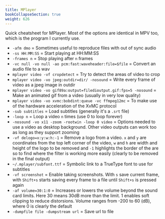 ```yaml
---
title: MPlayer
bookCollapseSection: true
weight: 626
---
```


Quick cheatsheet for MPlayer. Most of the options are identical in MPV too, which is the program I currently use.

* `-afm dmo` = Sometimes useful to reproduce files with out of sync audio
* `-ss HH:MM:SS` = Start playing at HH:MM:SS
* `-frames n` = Stop playing after `n` frames
* `-vc null -vo null -ao pcm:fast:waveheader:file=$file` = Convert an audio file to a wav
* `mplayer video -vf cropdetect` = Try to detect the areas of video to crop
* `mplayer video -vo jpeg:outdir=dir/ -nosound` = Write every frame of video as a jpeg image in outdir
* `mplayer video -vo gif89a:output=filedioutput.gif:fps=5 -nosound` = Make an animated gif from a video (usually in very low quality)
* `mplayer video -vo xvmc:bobdint:queue -vc ffmpeg12mc` = To make use of the hardware acceleration of the XvMC protocol
* `-sub subtitles` = Load subtitles (generally it's a `.srt` file)
* `-loop n` = Loop a video `n` times (use 0 to loop forever)
* `-nosound -vo x11 -zoom -rootwin -loop 0 video` = Options needed to use a video as desktop background. Other video outputs can work too as long as they support zooming
* `-vf delogo=x:y:w:h:-1` = Remove a logo from a video. `x` and `y` are coordinates from the top left corner of the video, `w` and `h` are width and height of the logo to be removed and `-1` highlights the border of the are so to find where the filter is working more easily (clearly to be removed in the final output)
* `~/.mplayer/subfont.ttf` = Symbolic link to a TrueType font to use for subtitles
* `-vf screenshot` = Enable taking screenshots. With `s` save current frame, with `Shift+s` starts saving every frame to a file until `Shift+s` is pressed again
* `-af volume=30:1:0` = Increases or lowers the volume beyond the sound card limits. Here 30 means 30dB more than the limit. 1 enables soft clipping to reduce distorsions. Volume ranges from -200 to 60 (dB), where 0 is clearly the default
* `-dumpfile file -dumpstream url` = Save url to file
